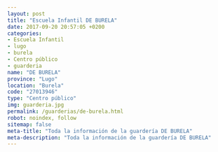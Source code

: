 ```yaml
---
layout: post
title: "Escuela Infantil DE BURELA"
date: 2017-09-20 20:57:05 +0200
categories:
- Escuela Infantil
- lugo
- burela
- Centro público
- guarderia
name: "DE BURELA"
province: "Lugo"
location: "Burela"
code: "27013946"
type: "Centro público"
img: guarderia.jpg
permalink: /guarderias/de-burela.html
robot: noindex, follow
sitemap: false
meta-title: "Toda la información de la guardería DE BURELA"
meta-description: "Toda la información de la guardería DE BURELA"
---
```


